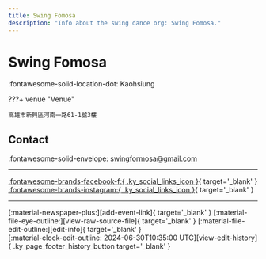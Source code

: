 ```yaml
---
title: Swing Fomosa
description: "Info about the swing dance org: Swing Fomosa."
---
```


# Swing Fomosa

:fontawesome-solid-location-dot: Kaohsiung  


???+ venue "Venue"

    高雄市新興區河南一路61-1號3樓  

## Contact

:fontawesome-solid-envelope: <swingformosa@gmail.com>  

---

 [:fontawesome-brands-facebook-f:{ .ky_social_links_icon }](https://www.facebook.com/swingformosa2020){ target='_blank' } [:fontawesome-brands-instagram:{ .ky_social_links_icon }](https://instagram.com/swingformosa){ target='_blank' }

---

<div class="ky_page_footer" markdown>
<div class="ky_page_footer_trailing" markdown="span">
[:material-newspaper-plus:][add-event-link]{ target='_blank' }
[:material-file-eye-outline:][view-raw-source-file]{ target='_blank' }
[:material-file-edit-outline:][edit-info]{ target='_blank' }
</div>
<div class="ky_page_footer_leading" markdown="span">
[:material-clock-edit-outline: 2024-06-30T10:35:00 UTC][view-edit-history]{ .ky_page_footer_history_button target='_blank' }
</div>
</div>

[add-event-link]: https://github.com/swingdance/events/issues/new?assignees=&labels=add+event&projects=&template=02-add_entity.yml&title=%5Bzh_TW%5D%20%3CName%3E&region=zh_TW&province=Kaohsiung&city=Kaohsiung&org_id=swing-fomosa "Add Event"
[view-raw-source-file]: https://github.com/swingdance/orgs/blob/main/zh_TW/swing-fomosa.json "View Raw Source File"
[edit-info]: https://github.com/swingdance/orgs/issues/new?assignees=&labels=update+org&projects=&template=03-update_entity.yml&title=%5Bzh_TW%5D%20Swing%20Fomosa&region=zh_TW&id=swing-fomosa&name=Swing%20Fomosa "Edit Info"

[view-edit-history]: https://github.com/swingdance/orgs/commits/main/zh_TW/swing-fomosa.json "View Edit History"
